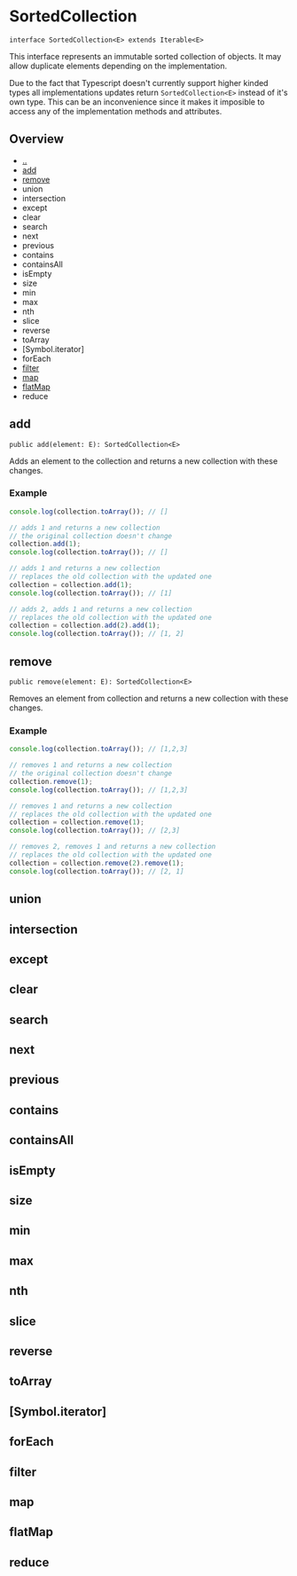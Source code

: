 # SortedCollection
`interface SortedCollection<E> extends Iterable<E>`

This interface represents an immutable sorted collection of objects. It may allow duplicate elements depending on the implementation.

Due to the fact that Typescript doesn't currently support higher kinded types all implementations updates return `SortedCollection<E>` instead of it's own type. This can be an inconvenience since it makes it imposible to access any of the implementation methods and attributes.

## Overview
* [..](/docs)
* [add](#add)
* [remove](#remove)
* union
* intersection
* except
* clear
* search
* next
* previous
* contains
* containsAll
* isEmpty
* size
* min
* max
* nth
* slice
* reverse
* toArray
* [Symbol.iterator]
* forEach
* [filter](#filter)
* [map](#map)
* [flatMap](#flatMap)
* reduce

## add
`public add(element: E): SortedCollection<E>`

Adds an element to the collection and returns a new collection with these changes.

### Example
```typescript
console.log(collection.toArray()); // []

// adds 1 and returns a new collection
// the original collection doesn't change
collection.add(1);
console.log(collection.toArray()); // []

// adds 1 and returns a new collection
// replaces the old collection with the updated one
collection = collection.add(1);
console.log(collection.toArray()); // [1]

// adds 2, adds 1 and returns a new collection
// replaces the old collection with the updated one
collection = collection.add(2).add(1);
console.log(collection.toArray()); // [1, 2]
```
## remove
`public remove(element: E): SortedCollection<E>`

Removes an element from collection and returns a new collection with these changes.

### Example
```typescript
console.log(collection.toArray()); // [1,2,3]

// removes 1 and returns a new collection
// the original collection doesn't change
collection.remove(1);
console.log(collection.toArray()); // [1,2,3]

// removes 1 and returns a new collection
// replaces the old collection with the updated one
collection = collection.remove(1);
console.log(collection.toArray()); // [2,3]

// removes 2, removes 1 and returns a new collection
// replaces the old collection with the updated one
collection = collection.remove(2).remove(1);
console.log(collection.toArray()); // [2, 1]
```
## union
## intersection
## except
## clear
## search
## next
## previous
## contains
## containsAll
## isEmpty
## size
## min
## max
## nth
## slice
## reverse
## toArray
## [Symbol.iterator]
## forEach
## filter
## map
## flatMap
## reduce
